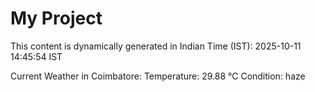 # My Project

This content is dynamically generated in Indian Time (IST): 2025-10-11 14:45:54 IST


Current Weather in Coimbatore:
Temperature: 29.88 °C
Condition: haze
